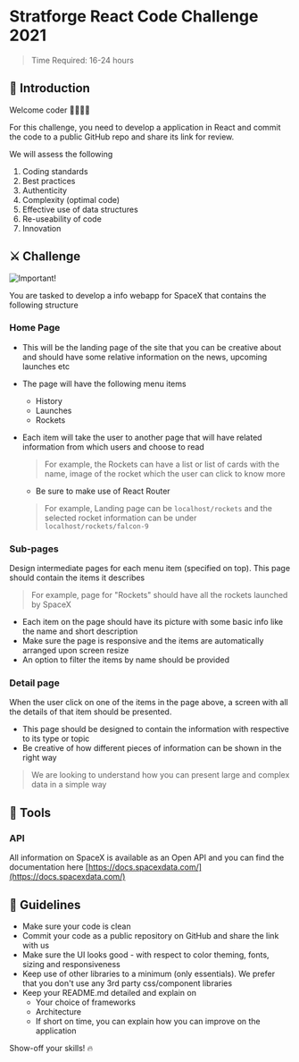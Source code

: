 # Stratforge React Code Challenge 2021

>Time Required: 16-24 hours

## 👋 Introduction 

Welcome coder 👩‍💻👨‍💻

For this challenge, you need to develop a application in React and commit the code to a public GitHub repo and share its link for review. 

We will assess the following
1. Coding standards
2. Best practices
3. Authenticity
4. Complexity (optimal code)
4. Effective use of data structures
5. Re-useability of code
6. Innovation
## ⚔️ Challenge 

![Important!](https://img.shields.io/badge/Important-Read%20the%20challenge%20thoroughly%20before%20proceeding-red?style=for-the-badge&logo=react&link=# "Important")

You are tasked to develop a info webapp for SpaceX that contains the following structure

### Home Page
- This will be the landing page of the site that you can be creative about and should have some relative information on the news, upcoming launches etc
- The page will have the following menu items
    - History
    - Launches
    - Rockets
- Each item will take the user to another page that will have related information from which users and choose to read

    > For example, the Rockets can have a list or list of cards with the name, image of the rocket which the user can click to know more
    - Be sure to make use of React Router
    > For example, 
    >Landing page can be `localhost/rockets`
    >and the selected rocket information can be under `localhost/rockets/falcon-9`

### Sub-pages

Design intermediate pages for each menu item (specified on top). This page should contain the items it describes
>For example, page for "Rockets" should have all the rockets launched by SpaceX 

- Each item on the page should have its picture with some basic info like the name and short description
- Make sure the page is responsive and the items are automatically arranged upon screen resize
- An option to filter the items by name should be provided

### Detail page
When the user click on one of the items in the page above, a screen with all the details of that item should be presented.

- This page should be designed to contain the information with respective to its type or topic 
- Be creative of how different pieces of information can be shown in the right way
> We are looking to understand how you can present large and complex data in a simple way 

## 🧰 Tools 

### API
All information on SpaceX is available as an Open API and you can find the documentation here [https://docs.spacexdata.com/](https://docs.spacexdata.com/)

## 📜 Guidelines 

- Make sure your code is clean
- Commit your code as a public repository on GitHub and share the link with us
- Make sure the UI looks good - with respect to color theming, fonts, sizing and responsiveness
- Keep use of other libraries to a minimum (only essentials). We prefer that you don't use any 3rd party css/component libraries
- Keep your README.md detailed and explain on 
    - Your choice of frameworks
    - Architecture
    - If short on time, you can explain how you can improve on the application


Show-off your skills! 🔥

    
